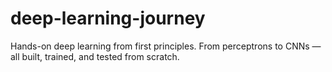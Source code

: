 # deep-learning-journey
Hands-on deep learning from first principles.   From perceptrons to CNNs — all built, trained, and tested from scratch.
